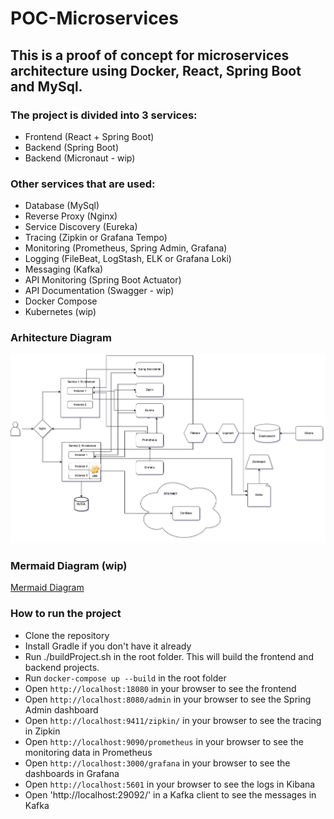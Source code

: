 # POC-Microservices

## This is a proof of concept for microservices architecture using Docker, React, Spring Boot and MySql.

### The project is divided into 3 services:
- Frontend (React + Spring Boot)
- Backend (Spring Boot)
- Backend (Micronaut - wip)

### Other services that are used:
- Database (MySql)
- Reverse Proxy (Nginx)
- Service Discovery (Eureka)
- Tracing (Zipkin or Grafana Tempo)
- Monitoring (Prometheus, Spring Admin, Grafana)
- Logging (FileBeat, LogStash, ELK or Grafana Loki)
- Messaging (Kafka)
- API Monitoring (Spring Boot Actuator)
- API Documentation (Swagger - wip)
- Docker Compose
- Kubernetes (wip)

### Arhitecture Diagram
![Architecture Diagram](diagrama.png)

### Mermaid Diagram (wip)
[Mermaid Diagram](mermaid.md)

### How to run the project
- Clone the repository
- Install Gradle if you don't have it already
- Run ./buildProject.sh in the root folder. This will build the frontend and backend projects.
- Run `docker-compose up --build` in the root folder
- Open `http://localhost:18080` in your browser to see the frontend
- Open `http://localhost:8080/admin` in your browser to see the Spring Admin dashboard
- Open `http://localhost:9411/zipkin/` in your browser to see the tracing in Zipkin
- Open `http://localhost:9090/prometheus` in your browser to see the monitoring data in Prometheus
- Open `http://localhost:3000/grafana` in your browser to see the dashboards in Grafana
- Open `http://localhost:5601` in your browser to see the logs in Kibana
- Open 'http://localhost:29092/' in a Kafka client to see the messages in Kafka 

